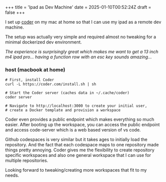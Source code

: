 +++
title = 'Ipad as Dev Machine'
date = 2025-01-10T00:52:24Z
draft = false
+++

I set up [coder](https://github.com/coder/coder) on my mac at home so that I can use my ipad as a remote dev machine.

The setup was actually very simple and required almost no tweaking for a minimal dockerized dev environment.

*The experience is surprisingly great which makes me want to get a 13 inch m4 ipad pro... having a function row with an esc key sounds amazing...*

### host (macbook at home)
```
# First, install Coder
curl -L https://coder.com/install.sh | sh

# Start the Coder server (caches data in ~/.cache/coder)
coder server

# Navigate to http://localhost:3000 to create your initial user,
# create a Docker template and provision a workspace
```

Coder even provides a public endpoint which makes everything so much easier. 
After booting up the workspace, you can access the public endpoint and access code-server which is a web based version of vs code.

Github codespaces is very similar but it takes ages to initially load the repository. And the fact that each codespace maps to one repository made things pretty annoying.
Coder gives me the flexibility to create repository specific workspaces and also one general workspace that I can use for multiple repositories.

Looking forward to tweaking/creating more workspaces that fit to my needs.